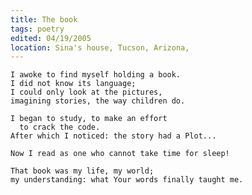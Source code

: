 ```yaml
---
title: The book
tags: poetry
edited: 04/19/2005
location: Sina's house, Tucson, Arizona,
---
```


    I awoke to find myself holding a book.
    I did not know its language;
    I could only look at the pictures,
    imagining stories, the way children do.

    I began to study, to make an effort
      to crack the code.
    After which I noticed: the story had a Plot...

    Now I read as one who cannot take time for sleep!

    That book was my life, my world;
    my understanding: what Your words finally taught me.


